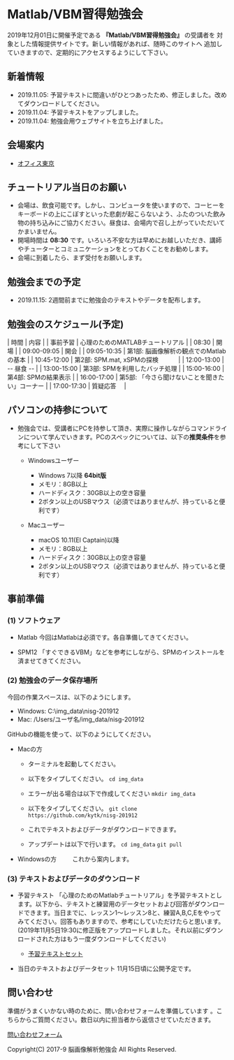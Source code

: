 # Matlab/VBM習得勉強会

2019年12月01日に開催予定である **『Matlab/VBM習得勉強会』** の受講者を
対象とした情報提供サイトです。新しい情報があれば、随時このサイトへ
追加していきますので、定期的にアクセスするようにして下さい。

## 新着情報
- 2019.11.05: 予習テキストに間違いがひとつあったため、修正しました。改めてダウンロードしてください。
- 2019.11.04: 予習テキストをアップしました。
- 2019.11.04: 勉強会用ウェブサイトを立ち上げました。

## 会場案内
- [オフィス東京](https://www.officetokyo.net/)

## チュートリアル当日のお願い
- 会場は、飲食可能です。しかし、コンピュータを使いますので、コーヒーをキーボードの上にこぼすといった悲劇が起こらないよう、ふたのついた飲み物の持ち込みにご協力ください。昼食は、会場内で召し上がっていただいてかまいません。
- 開場時間は **08:30** です。いろいろ不安な方は早めにお越しいただき、講師やチューターとコミュニケーションをとっておくことをお勧めします。
- 会場に到着したら、まず受付をお願いします。

## 勉強会までの予定
- 2019.11.15: 2週間前までに勉強会のテキストやデータを配布します。


## 勉強会のスケジュール(予定)

| 時間        | 内容                                                |
| 事前予習    | 心理のためのMATLABチュートリアル                    |
| 08:30       | 開場                                                |
| 09:00-09:05 | 開会                                                |
| 09:05-10:35 | 第1部: 脳画像解析の観点でのMatlabの基本             |
| 10:45-12:00 | 第2部: SPM.mat, xSPMの探検　　　                    |
| 12:00-13:00 | -- 昼食 --                                          |
| 13:00-15:00 | 第3部: SPMを利用したバッチ処理                      |
| 15:00-16:00 | 第4部: SPMの結果表示                                |
| 16:00-17:00 | 第5部: 「今さら聞けないことを聞きたい」コーナー     |
| 17:00-17:30 | 質疑応答　                                          |

## パソコンの持参について
- 勉強会では、受講者にPCを持参して頂き、実際に操作しながらコマンドラインについて学んでいきます。PCのスペックについては、以下の**推奨条件**を参考にして下さい
	- Windowsユーザー
		- Windows 7以降 **64bit版**
		- メモリ：8GB以上
		- ハードディスク：30GB以上の空き容量
		- 2ボタン以上のUSBマウス（必須ではありませんが、持っていると便利です）
    
	- Macユーザー
		- macOS 10.11(El Captain)以降
		- メモリ：8GB以上
		- ハードディスク：30GB以上の空き容量
		- 2ボタン以上のUSBマウス（必須ではありませんが、持っていると便利です）
    

## 事前準備

### (1) ソフトウェア
- Matlab
今回はMatlabは必須です。各自準備してきてください。

- SPM12
「すぐできるVBM」などを参考にしながら、SPMのインストールを済ませてきてください。

### (2) 勉強会のデータ保存場所
今回の作業スペースは、以下のようにします。

- Windows: C:\img_data\nisg-201912
- Mac: /Users/ユーザ名/img_data/nisg-201912

GitHubの機能を使って、以下のようにしてください。

- Macの方
    - ターミナルを起動してください。
    - 以下をタイプしてください。
      `cd img_data`
    - エラーが出る場合は以下で作成してください
      `mkdir img_data`
    - 以下をタイプしてください。
      `git clone https://github.com/kytk/nisg-201912`

    - これでテキストおよびデータがダウンロードできます。
    - アップデートは以下で行います。
      `cd img_data`
      `git pull`


- Windowsの方
　
　これから案内します。


### (3) テキストおよびデータのダウンロード
- 予習テキスト
「心理のためのMatlabチュートリアル」を予習テキストとします。以下から、テキストと練習用のデータセットおよび回答がダウンロードできます。当日までに、レッスン1〜レッスン8と、練習A,B,C,Eをやってみてください。回答もありますので、参考にしていただけたらと思います。(2019年11月5日19:30に修正版をアップロードしました。それ以前にダウンロードされた方はもう一度ダウンロードしてください)

    - [予習テキストセット](https://github.com/kytk/nisg-201912/raw/master/ex0.zip)

- 当日のテキストおよびデータセット
11月15日頃に公開予定です。

	
## 問い合わせ
準備がうまくいかない時のために、問い合わせフォームを準備しています
。こちらからご質問ください。数日以内に担当者から返信させていただきます。

[問い合わせフォーム](https://forms.gle/w4q3rL8egJBc2mRX6)



Copyright(C) 2017-9 脳画像解析勉強会 All Rights Reserved.

